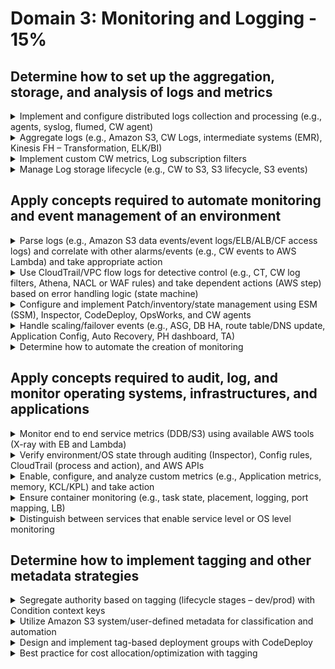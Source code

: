 # Domain 3: Monitoring and Logging - 15%
## Determine how to set up the aggregation, storage, and analysis of logs and metrics
<details><summary>Implement and configure distributed logs collection and processing (e.g., agents, syslog, flumed, CW agent)</summary><p></p></details>
<details><summary>Aggregate logs (e.g., Amazon S3, CW Logs, intermediate systems (EMR), Kinesis FH – Transformation, ELK/BI)</summary><p></p></details>
<details><summary>Implement custom CW metrics, Log subscription filters</summary><p></p></details>
<details><summary>Manage Log storage lifecycle (e.g., CW to S3, S3 lifecycle, S3 events)</summary><p></p></details>

## Apply concepts required to automate monitoring and event management of an environment
<details><summary>Parse logs (e.g., Amazon S3 data events/event logs/ELB/ALB/CF access logs) and correlate with other alarms/events (e.g., CW events to AWS Lambda) and take appropriate action</summary><p></p></details>
<details><summary>Use CloudTrail/VPC flow logs for detective control (e.g., CT, CW log filters, Athena, NACL or WAF rules) and take dependent actions (AWS step) based on error handling logic (state machine)</summary><p></p></details>
<details><summary>Configure and implement Patch/inventory/state management using ESM (SSM), Inspector, CodeDeploy, OpsWorks, and CW agents</summary>
<p>
* EC2 retirement/maintenance
</p>
</details>
<details><summary>Handle scaling/failover events (e.g., ASG, DB HA, route table/DNS update, Application Config, Auto Recovery, PH dashboard, TA)</summary><p></p></details>
<details><summary>Determine how to automate the creation of monitoring</summary><p></p></details>

## Apply concepts required to audit, log, and monitor operating systems, infrastructures, and applications
<details><summary>Monitor end to end service metrics (DDB/S3) using available AWS tools (X-ray with EB and Lambda)</summary><p></p></details>
<details><summary>Verify environment/OS state through auditing (Inspector), Config rules, CloudTrail (process and action), and AWS APIs</summary><p></p></details>
<details><summary>Enable, configure, and analyze custom metrics (e.g., Application metrics, memory, KCL/KPL) and take action</summary><p></p></details>
<details><summary>Ensure container monitoring (e.g., task state, placement, logging, port mapping, LB)</summary><p></p></details>
<details><summary>Distinguish between services that enable service level or OS level monitoring</summary>
<p>
* Example: AWS services that use OS agents (e.g., Inspector, SSM)
</p>
</details>

## Determine how to implement tagging and other metadata strategies
<details><summary>Segregate authority based on tagging (lifecycle stages – dev/prod) with Condition context keys</summary><p></p></details>
<details><summary>Utilize Amazon S3 system/user-defined metadata for classification and automation</summary><p></p></details>
<details><summary>Design and implement tag-based deployment groups with CodeDeploy</summary><p></p></details>
<details><summary>Best practice for cost allocation/optimization with tagging</summary><p></p></details>
